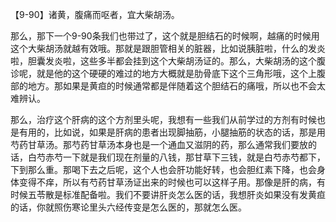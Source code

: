 【9-90】诸黄，腹痛而呕者，宜大柴胡汤。

那么，那下一个9-90条我们也带过了，这个就是胆结石的时候啊，越痛的时候用这个大柴胡汤就越有效哦。那就是跟胆管相关的脏器，比如说胰脏啦，什么的发炎啦，胆囊发炎啦，这些多半都会挂到这个大柴胡汤证的。那么，大柴胡汤的这个腹诊呢，就是他的这个硬硬的难过的地方大概就是肋骨底下这个三角形哦，这个上腹部的地方。那如果是黄疸的时候通常都是伴随着这个胆结石的痛哦，所以也不会太难辨认。

那么，治疗这个肝病的这个方剂里头呢，我想有一些我们从前学过的方剂有时候也是有用的，比如说，如果是肝病的患者出现脚抽筋，小腿抽筋的状态的话，那是用芍药甘草汤。那芍药甘草汤本身也是一个通血又滋阴的药，那么通常我们要放的话，白芍赤芍一下就是我们现在剂量的八钱，那甘草下三钱，就是白芍赤芍都下，下到那么重。那喝下去之后呢，这个人也会肝功能好转，也会胆红素下降，也会身体变得不痒，所以有芍药甘草汤证出来的时候也可以这样子用。那像是肝的病，有时候五苓散是标准配备啦。我们不要讲肝炎怎么医的话，我想肝炎如果没有发黄疸的话，你就照伤寒论里头六经传变是怎么医的，那就怎么医。
